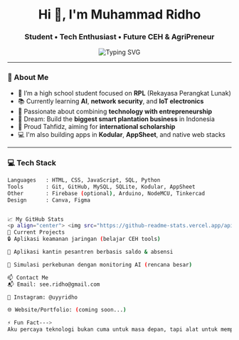 <h1 align="center">Hi 👋, I'm Muhammad Ridho</h1>
<h3 align="center">Student • Tech Enthusiast • Future CEH & AgriPreneur</h3>

<p align="center">
  <img src="https://readme-typing-svg.herokuapp.com?center=true&lines=Building+Dreams+with+Code+and+Faith;Tahfidz+Scholarship+in+Progress;Future+Certified+Ethical+Hacker;AI+%2B+Electronics+Lover;In+Love+with+Plantation+Business" alt="Typing SVG" />
</p>

---

### 🚀 About Me
- 🏫 I’m a high school student focused on **RPL** (Rekayasa Perangkat Lunak)
- 📚 Currently learning **AI**, **network security**, and **IoT electronics**
- 🧠 Passionate about combining **technology with entrepreneurship**
- 🌱 Dream: Build the **biggest smart plantation business** in Indonesia
- 🕋 Proud Tahfidz, aiming for **international scholarship**
- 💻 I'm also building apps in **Kodular**, **AppSheet**, and native web stacks

---

### 💻 Tech Stack
```bash
Languages   : HTML, CSS, JavaScript, SQL, Python
Tools       : Git, GitHub, MySQL, SQLite, Kodular, AppSheet
Other       : Firebase (optional), Arduino, NodeMCU, Tinkercad
Design      : Canva, Figma


📈 My GitHub Stats
<p align="center"> <img src="https://github-readme-stats.vercel.app/api?username=namakamu&show_icons=true&theme=tokyonight" /> <img src="https://github-readme-stats.vercel.app/api/top-langs/?username=namakamu&layout=compact&theme=tokyonight" /> </p>
🔭 Current Projects
🔒 Aplikasi keamanan jaringan (belajar CEH tools)

📱 Aplikasi kantin pesantren berbasis saldo & absensi

🌾 Simulasi perkebunan dengan monitoring AI (rencana besar)

📫 Contact Me
📬 Email: see.ridho@gmail.com

📸 Instagram: @uyyridho

🌐 Website/Portfolio: (coming soon...)

⚡ Fun Fact--->
Aku percaya teknologi bukan cuma untuk masa depan, tapi alat untuk memperbaiki dunia hari ini. 💡~
